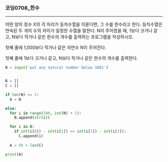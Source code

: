 ### 코딩0708_한수



------





어떤 양의 정수 X의 각 자리가 등차수열을 이룬다면, 그 수를 한수라고 한다. 등차수열은 연속된 두 개의 수의 차이가 일정한 수열을 말한다. N이 주어졌을 때, 1보다 크거나 같고, N보다 작거나 같은 한수의 개수를 출력하는 프로그램을 작성하시오.

첫째 줄에 1,000보다 작거나 같은 자연수 N이 주어진다.

첫째 줄에 1보다 크거나 같고, N보다 작거나 같은 한수의 개수를 출력한다.



```python
N = input('put any natural number below 1001')


B = []
C = []

if len(N) <= 2:
  A = N

else:
  for i in range(100, int(N) + 1):
    B.append(str(i))

  for i in B:
    if int(i[0]) - int(i[1]) == int(i[1]) - int(i[2]):
      C.append(i)
  
  A = 99 + len(C)

print(A)

```



